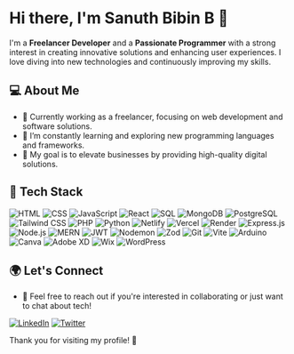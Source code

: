 # Hi there, I'm Sanuth Bibin B 👋

I'm a **Freelancer Developer** and a **Passionate Programmer** with a strong interest in creating innovative solutions and enhancing user experiences. I love diving into new technologies and continuously improving my skills.

## 💻 About Me
- 💼 Currently working as a freelancer, focusing on web development and software solutions.
- 🌱 I’m constantly learning and exploring new programming languages and frameworks.
- 🚀 My goal is to elevate businesses by providing high-quality digital solutions.

## 🌟 Tech Stack
![HTML](https://img.shields.io/badge/HTML5-E34F26?style=flat-square&logo=html5&logoColor=white) ![CSS](https://img.shields.io/badge/CSS3-1572B6?style=flat-square&logo=css3&logoColor=white) ![JavaScript](https://img.shields.io/badge/JavaScript-F7DF1E?style=flat-square&logo=javascript&logoColor=black) ![React](https://img.shields.io/badge/React-61DAFB?style=flat-square&logo=react&logoColor=black) ![SQL](https://img.shields.io/badge/SQL-4479A1?style=flat-square&logo=postgresql&logoColor=white) ![MongoDB](https://img.shields.io/badge/MongoDB-47A248?style=flat-square&logo=mongodb&logoColor=white) ![PostgreSQL](https://img.shields.io/badge/PostgreSQL-4169E1?style=flat-square&logo=postgresql&logoColor=white) ![Tailwind CSS](https://img.shields.io/badge/Tailwind%20CSS-06B6D4?style=flat-square&logo=tailwind-css&logoColor=white) ![PHP](https://img.shields.io/badge/PHP-777BB4?style=flat-square&logo=php&logoColor=white) ![Python](https://img.shields.io/badge/Python-3776AB?style=flat-square&logo=python&logoColor=white) ![Netlify](https://img.shields.io/badge/Netlify-00C7B7?style=flat-square&logo=netlify&logoColor=white) ![Vercel](https://img.shields.io/badge/Vercel-000000?style=flat-square&logo=vercel&logoColor=white) ![Render](https://img.shields.io/badge/Render-430098?style=flat-square&logo=render&logoColor=white) ![Express.js](https://img.shields.io/badge/Express.js-000000?style=flat-square&logo=express&logoColor=white) ![Node.js](https://img.shields.io/badge/Node.js-339933?style=flat-square&logo=nodedotjs&logoColor=white) ![MERN](https://img.shields.io/badge/MERN-00C88C?style=flat-square&logo=mern&logoColor=white) ![JWT](https://img.shields.io/badge/JWT-000000?style=flat-square&logo=json-web-tokens&logoColor=white) ![Nodemon](https://img.shields.io/badge/Nodemon-76D04B?style=flat-square&logo=nodemon&logoColor=white) ![Zod](https://img.shields.io/badge/Zod-000000?style=flat-square&logo=zod&logoColor=white) ![Git](https://img.shields.io/badge/Git-F05032?style=flat-square&logo=git&logoColor=white) ![Vite](https://img.shields.io/badge/Vite-646CFF?style=flat-square&logo=vite&logoColor=white) ![Arduino](https://img.shields.io/badge/Arduino-00979D?style=flat-square&logo=arduino&logoColor=white) ![Canva](https://img.shields.io/badge/Canva-00C4CC?style=flat-square&logo=canva&logoColor=white) ![Adobe XD](https://img.shields.io/badge/Adobe%20XD-FF61F6?style=flat-square&logo=adobexd&logoColor=white) ![Wix](https://img.shields.io/badge/Wix-000000?style=flat-square&logo=wix&logoColor=white) ![WordPress](https://img.shields.io/badge/WordPress-21759B?style=flat-square&logo=wordpress&logoColor=white)

## 🌍 Let's Connect
- 💬 Feel free to reach out if you're interested in collaborating or just want to chat about tech!

[![LinkedIn](https://img.shields.io/badge/LinkedIn-Connect-blue?style=flat-square&logo=linkedin)](your-linkedin-url)
[![Twitter](https://img.shields.io/badge/Twitter-Follow-blue?style=flat-square&logo=twitter)](your-twitter-url)

Thank you for visiting my profile! 🚀
